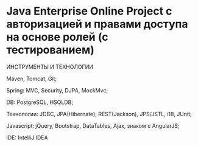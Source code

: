 Java Enterprise Online Project c авторизацией и правами доступа на основе ролей (с тестированием) 
===============================

ИНСТРУМЕНТЫ И ТЕХНОЛОГИИ

Maven, Tomcat, Git;

Spring: MVC, Security, DJPA, MockMvc;

DB: PostgreSQL, HSQLDB;

Технологии: JDBC, JPA(Hibernate), REST(Jackson), JPS/JSTL, i18, JUnit;

Javascript: jQuery, Bootstrap, DataTables, Ajax, знаком с AngularJS;

IDE: IntelliJ IDEA



